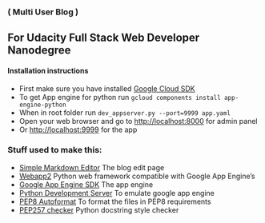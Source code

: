 ### ( Multi User Blog ) 

## For Udacity Full Stack Web Developer Nanodegree

#### Installation instructions

 * First make sure you have installed [Google Cloud SDK](https://cloud.google.com/sdk/docs)
 * To get App engine for python run `gcloud components install app-engine-python`
 * When in root folder run `dev_appserver.py --port=9999 app.yaml` 
 * Open your web browser and go to [http://localhost:8000](http://localhost:8000) for admin panel
 * Or [http://localhost:9999](http://localhost:9999) for the app

### Stuff used to make this:

 * [Simple Markdown Editor](https://simplemde.com) The blog edit page
 * [Webapp2](https://webapp2.readthedocs.io/en/latest) Python web framework compatible with Google App Engine’s 
 * [Google App Engine SDK](https://cloud.google.com/appengine/downloads?csw=1) The app engine
 * [Python Development Server](https://cloud.google.com/appengine/docs/python/tools/using-local-server) To emulate google app engine
 * [PEP8 Autoformat](https://packagecontrol.io/packages/Python%20PEP8%20Autoformat) To format the files in PEP8 requirements
 * [PEP257 checker](https://pypi.python.org/pypi/pep257) Python docstring style checker
